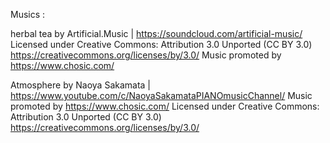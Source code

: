 Musics :

herbal tea by Artificial.Music | https://soundcloud.com/artificial-music/
Licensed under Creative Commons: Attribution 3.0 Unported (CC BY 3.0)
https://creativecommons.org/licenses/by/3.0/
Music promoted by https://www.chosic.com/

Atmosphere by Naoya Sakamata | https://www.youtube.com/c/NaoyaSakamataPIANOmusicChannel/
Music promoted by https://www.chosic.com/
Licensed under Creative Commons: Attribution 3.0 Unported (CC BY 3.0)
https://creativecommons.org/licenses/by/3.0/